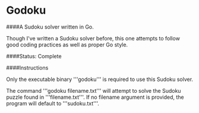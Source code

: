 Godoku
===
####A Sudoku solver written in Go.

Though I've written a Sudoku solver before, this one attempts to follow good coding practices as well as proper Go style.

####Status: Complete

####Instructions

Only the executable binary '''godoku''' is required to use this Sudoku solver.

The command '''godoku filename.txt''' will attempt to solve the Sudoku puzzle found in '''filename.txt'''. If no filename argument is provided, the program will default to '''sudoku.txt'''.
